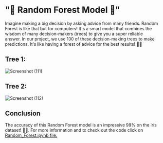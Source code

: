 # "🌲 Random Forest Model 🌲"

Imagine making a big decision by asking advice from many friends. Random Forest is like that but for computers! It's a smart model that combines the wisdom of many decision-makers (trees) to give you a super reliable answer. In our project, we use 100 of these decision-making trees to make predictions. It's like having a forest of advice for the best results! 🌳✨

## Tree 1:

![Screenshot (111)](https://github.com/Disciplined-22/Prediction-of-Species-using-machine-learning-model-and-algorithm-Random-Forest/assets/129745308/e0a1b646-a116-48fc-8806-9d916fffe86f)

## Tree 2:
![Screenshot (112)](https://github.com/Disciplined-22/Prediction-of-Species-using-machine-learning-model-and-algorithm-Random-Forest/assets/129745308/09c0e93a-54b2-4ba4-85e6-2230ec78b428)

## Conclusion

The accuracy of this Random Forest model is an impressive 98% on the Iris dataset! 🌿🎉. For more information and to check out the code click on [Random_Forest.ipynb file.](https://github.com/Disciplined-22/Prediction-of-Species-using-machine-learning-model-and-algorithm-Random-Forest/blob/main/Random_Forest.ipynb)



